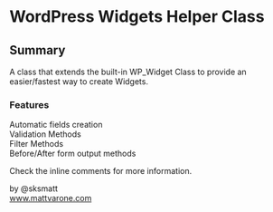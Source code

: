 #  WordPress Widgets Helper Class

## Summary

A class that extends the built-in WP_Widget Class to provide an easier/fastest way to create Widgets.

### Features

Automatic fields creation  
Validation Methods  
Filter Methods  
Before/After form output methods  

Check the inline comments for more information.

by @sksmatt  
www.mattvarone.com
